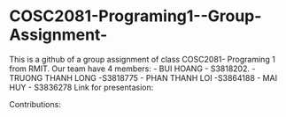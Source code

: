 # COSC2081-Programing1--Group-Assignment-

This is a github of a group assignment of class COSC2081- Programing 1 from RMIT.
Our team have 4 members: 
                 - BUI HOANG - S3818202.
                 - TRUONG THANH LONG -S3818775
                 - PHAN THANH LOI -S3864188
                 - MAI HUY - S3836278
Link for presentasion:    

Contributions:
